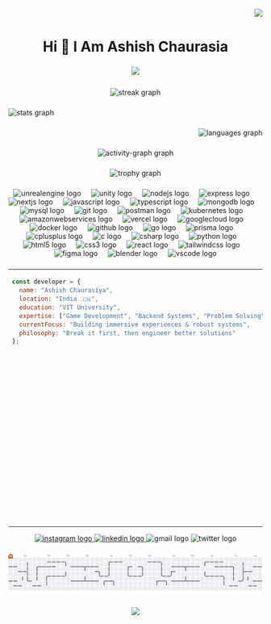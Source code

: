 <br clear="both">

<div align="right">
  <img src="https://visitor-badge.laobi.icu/badge?page_id=drdead0.drdead0&"  />
</div>

###

<h1 align="center">Hi 👋 I Am Ashish Chaurasia</h1>

###

<div align="center">
  <img height="150" src="img/animatedImage1.gif"  />
</div>

###

<div align="center">
  <img src="https://streak-stats.demolab.com?user=drdead0&locale=en&mode=daily&theme=dracula&hide_border=false&border_radius=5&order=3" height="150" alt="streak graph"  />
</div>

###

<div align="left">
  <img src="https://github-readme-stats.vercel.app/api?username=drdead0&hide_title=false&hide_rank=false&show_icons=true&include_all_commits=true&count_private=true&disable_animations=false&theme=dracula&locale=en&hide_border=false&order=1" height="100" alt="stats graph"  />
</div>

###

<div align="right">
  <img src="https://github-readme-stats.vercel.app/api/top-langs?username=drdead0&locale=en&hide_title=false&layout=compact&card_width=320&langs_count=6&theme=dracula&hide_border=false&order=2" height="147" alt="languages graph"  />
</div>

###

<div align="center">
  <img src="https://github-readme-activity-graph.vercel.app/graph?username=drdead0&radius=16&theme=react&area=true&order=5" height="300" alt="activity-graph graph"  />
</div>

###

<div align="center">
  <img src="https://github-profile-trophy.vercel.app?username=drdead0&theme=dracula&column=-1&row=1&margin-w=8&margin-h=8&no-bg=false&no-frame=false&order=4" height="150" alt="trophy graph"  />
</div>

###

<div align="center">
  <img src="https://skillicons.dev/icons?i=unreal" height="60" alt="unrealengine logo"  />
  <img width="12" />
  <img src="https://skillicons.dev/icons?i=unity" height="60" alt="unity logo"  />
  <img width="12" />
  <img src="https://skillicons.dev/icons?i=nodejs" height="60" alt="nodejs logo"  />
  <img width="12" />
  <img src="https://skillicons.dev/icons?i=express" height="60" alt="express logo"  />
  <img width="12" />
  <img src="https://skillicons.dev/icons?i=nextjs" height="60" alt="nextjs logo"  />
  <img width="12" />
  <img src="https://skillicons.dev/icons?i=js" height="60" alt="javascript logo"  />
  <img width="12" />
  <img src="https://skillicons.dev/icons?i=ts" height="60" alt="typescript logo"  />
  <img width="12" />
  <img src="https://skillicons.dev/icons?i=mongodb" height="60" alt="mongodb logo"  />
  <img width="12" />
  <img src="https://skillicons.dev/icons?i=mysql" height="60" alt="mysql logo"  />
  <img width="12" />
  <img src="https://skillicons.dev/icons?i=git" height="60" alt="git logo"  />
  <img width="12" />
  <img src="https://skillicons.dev/icons?i=postman" height="60" alt="postman logo"  />
  <img width="12" />
  <img src="https://skillicons.dev/icons?i=kubernetes" height="60" alt="kubernetes logo"  />
  <img width="12" />
  <img src="https://skillicons.dev/icons?i=aws" height="60" alt="amazonwebservices logo"  />
  <img width="12" />
  <img src="https://skillicons.dev/icons?i=vercel" height="60" alt="vercel logo"  />
  <img width="12" />
  <img src="https://skillicons.dev/icons?i=gcp" height="60" alt="googlecloud logo"  />
  <img width="12" />
  <img src="https://skillicons.dev/icons?i=docker" height="60" alt="docker logo"  />
  <img width="12" />
  <img src="https://skillicons.dev/icons?i=github" height="60" alt="github logo"  />
  <img width="12" />
  <img src="https://skillicons.dev/icons?i=go" height="60" alt="go logo"  />
  <img width="12" />
  <img src="https://skillicons.dev/icons?i=prisma" height="60" alt="prisma logo"  />
  <img width="12" />
  <img src="https://skillicons.dev/icons?i=cpp" height="60" alt="cplusplus logo"  />
  <img width="12" />
  <img src="https://skillicons.dev/icons?i=c" height="60" alt="c logo"  />
  <img width="12" />
  <img src="https://skillicons.dev/icons?i=cs" height="60" alt="csharp logo"  />
  <img width="12" />
  <img src="https://skillicons.dev/icons?i=py" height="60" alt="python logo"  />
  <img width="12" />
  <img src="https://skillicons.dev/icons?i=html" height="60" alt="html5 logo"  />
  <img width="12" />
  <img src="https://skillicons.dev/icons?i=css" height="60" alt="css3 logo"  />
  <img width="12" />
  <img src="https://skillicons.dev/icons?i=react" height="60" alt="react logo"  />
  <img width="12" />
  <img src="https://skillicons.dev/icons?i=tailwind" height="60" alt="tailwindcss logo"  />
  <img width="12" />
  <img src="https://skillicons.dev/icons?i=figma" height="60" alt="figma logo"  />
  <img width="12" />
  <img src="https://skillicons.dev/icons?i=blender" height="60" alt="blender logo"  />
  <img width="12" />
  <img src="https://skillicons.dev/icons?i=vscode" height="60" alt="vscode logo"  />
</div>

###

<table width="100%">
<tr>
<td width="50%" valign="top">

```javascript
const developer = {
  name: "Ashish Chaurasiya",
  location: "India 🇮🇳",
  education: "VIT University",
  expertise: ["Game Development", "Backend Systems", "Problem Solving"],
  currentFocus: "Building immersive experiences & robust systems",
  philosophy: "Break it first, then engineer better solutions"
};
```

</td>
<td width="50%" valign="middle" align="center">

**I turn caffeine into code… and then code into bugs. Whether building robust backend systems or crafting immersive game worlds, I break things first, then engineer solutions that work. Debugging = problem-solving with extra drama!**

</td>
</tr>
</table>
<div align="center">
  <a href="https://www.instagram.com/a.shiss.h/" target="_blank">
    <img src="https://img.shields.io/static/v1?message=Instagram&logo=instagram&label=&color=E4405F&logoColor=white&labelColor=&style=for-the-badge" height="25" alt="instagram logo"  />
  </a>
  <a href="https://www.linkedin.com/in/ashish-gamedev/" target="_blank">
    <img src="https://img.shields.io/static/v1?message=LinkedIn&logo=linkedin&label=&color=0077B5&logoColor=white&labelColor=&style=for-the-badge" height="25" alt="linkedin logo"  />
  </a>
  <img src="https://img.shields.io/static/v1?message=Gmail&logo=gmail&label=&color=D14836&logoColor=white&labelColor=&style=for-the-badge" height="25" alt="gmail logo"  />
  <img src="https://img.shields.io/static/v1?message=Twitter&logo=twitter&label=&color=1DA1F2&logoColor=white&labelColor=&style=for-the-badge" height="25" alt="twitter logo"  />
</div>

###

<picture>
  <source media="(prefers-color-scheme: dark)" srcset="https://raw.githubusercontent.com/drdead0/drdead0/output/pacman-contribution-graph-dark.svg">
  <source media="(prefers-color-scheme: light)" srcset="https://raw.githubusercontent.com/drdead0/drdead0/output/pacman-contribution-graph.svg">
  <img alt="pacman contribution graph" src="https://raw.githubusercontent.com/drdead0/drdead0/output/pacman-contribution-graph.svg">
</picture>

###

<div align="center">
  <img height="200" src="https://github.com/DrDead0/DrDead0/blob/main/img/banner4.gif"  />
</div>

###

